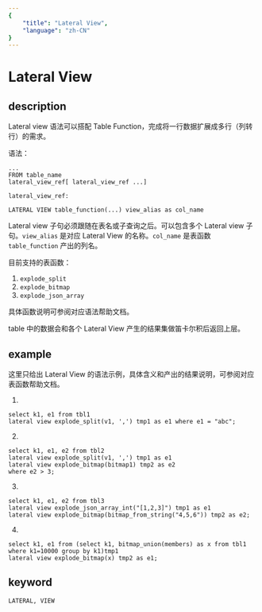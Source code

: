 ```yaml
---
{
    "title": "Lateral View",
    "language": "zh-CN"
}
---
```


<!--
Licensed to the Apache Software Foundation (ASF) under one
or more contributor license agreements.  See the NOTICE file
distributed with this work for additional information
regarding copyright ownership.  The ASF licenses this file
to you under the Apache License, Version 2.0 (the
"License"); you may not use this file except in compliance
with the License.  You may obtain a copy of the License at

  http://www.apache.org/licenses/LICENSE-2.0

Unless required by applicable law or agreed to in writing,
software distributed under the License is distributed on an
"AS IS" BASIS, WITHOUT WARRANTIES OR CONDITIONS OF ANY
KIND, either express or implied.  See the License for the
specific language governing permissions and limitations
under the License.
-->

# Lateral View

## description

Lateral view 语法可以搭配 Table Function，完成将一行数据扩展成多行（列转行）的需求。

语法：

```
...
FROM table_name
lateral_view_ref[ lateral_view_ref ...]

lateral_view_ref:

LATERAL VIEW table_function(...) view_alias as col_name
```
    
Lateral view 子句必须跟随在表名或子查询之后。可以包含多个 Lateral view 子句。`view_alias` 是对应 Lateral View 的名称。`col_name` 是表函数 `table_function` 产出的列名。

目前支持的表函数：

1. `explode_split`
2. `explode_bitmap`
3. `explode_json_array`

具体函数说明可参阅对应语法帮助文档。

table 中的数据会和各个 Lateral View 产生的结果集做笛卡尔积后返回上层。

## example

这里只给出 Lateral View 的语法示例，具体含义和产出的结果说明，可参阅对应表函数帮助文档。

1.

```
select k1, e1 from tbl1
lateral view explode_split(v1, ',') tmp1 as e1 where e1 = "abc";
```

2.

```
select k1, e1, e2 from tbl2
lateral view explode_split(v1, ',') tmp1 as e1
lateral view explode_bitmap(bitmap1) tmp2 as e2
where e2 > 3;
```

3.

```
select k1, e1, e2 from tbl3
lateral view explode_json_array_int("[1,2,3]") tmp1 as e1
lateral view explode_bitmap(bitmap_from_string("4,5,6")) tmp2 as e2;
```

4.

```
select k1, e1 from (select k1, bitmap_union(members) as x from tbl1 where k1=10000 group by k1)tmp1
lateral view explode_bitmap(x) tmp2 as e1;
```

## keyword

    LATERAL, VIEW
